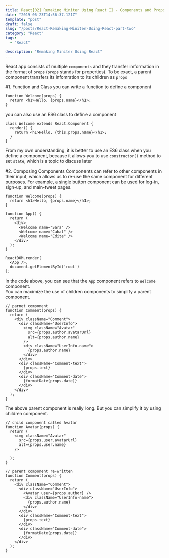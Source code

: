 ```yaml
---
title: React[02] Remaking Miniter Using React II - Components and Props
date: "2019-06-23T14:56:37.121Z"
template: "post"
draft: false
slug: "/posts/React-Remaking-Miniter-Using-React-part-two"
category: "React"
tags:
  - "React"

description: "Remaking Miniter Using React"
---
```


React app consists of multiple `components` and they transfer imformation in the format of `props` (`props` stands for properties). To be exact, a parent component transfers its infomration to its children as `props`

#1. Function and Class
you can write a function to define a component

```
function Welcome(props) {
  return <h1>Hello, {props.name}</h1>;
}
```

you can also use an ES6 class to define a component

```
class Welcome extends React.Component {
  render() {
    return <h1>Hello, {this.props.name}</h1>;
  }
}
```

From my own understanding, it is better to use an ES6 class when you define a component, because it allows you to use `constructor()` method to set `state`, which is a topic to discuss later

#2. Composing Components
Components can refer to other components in their input, which allows us to re-use the same component for different purposes. For example, a single button component can be used for log-in, sign-up, and main-tweet pages.

```
function Welcome(props) {
  return <h1>Hello, {props.name}</h1>;
}

function App() {
  return (
    <div>
      <Welcome name="Sara" />
      <Welcome name="Cahal" />
      <Welcome name="Edite" />
    </div>
  );
}

ReactDOM.render(
  <App />,
  document.getElementById('root')
);
```

In the code above, you can see that the `App` component refers to `Welcome` component.<br>
You can maximize the use of children components to simplify a parent component.

```
// parnet component
function Comment(props) {
  return (
    <div className="Comment">
      <div className="UserInfo">
        <img className="Avatar"
          src={props.author.avatarUrl}
          alt={props.author.name}
        />
        <div className="UserInfo-name">
          {props.author.name}
        </div>
      </div>
      <div className="Comment-text">
        {props.text}
      </div>
      <div className="Comment-date">
        {formatDate(props.date)}
      </div>
    </div>
  );
}
```

The above parent component is really long. But you can simplify it by using children component.

```
// child component called Avatar
function Avatar(props) {
  return (
    <img className="Avatar"
      src={props.user.avatarUrl}
      alt={props.user.name}
    />

  );
}

// parent component re-written
function Comment(props) {
  return (
    <div className="Comment">
      <div className="UserInfo">
        <Avatar user={props.author} />
        <div className="UserInfo-name">
          {props.author.name}
        </div>
      </div>
      <div className="Comment-text">
        {props.text}
      </div>
      <div className="Comment-date">
        {formatDate(props.date)}
      </div>
    </div>
  );
}
```
